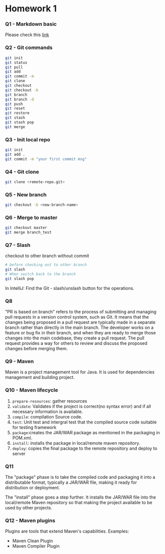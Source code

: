 # Homework 1

### Q1 - Markdown basic
Please check this [link](README.md)

### Q2 - Git commands
```bash
git init
git status
git pull
git add
git commit -m 
git clone
git checkout
git checkout -b
git branch
git branch -d
git push
git reset
git restore
git stash
git stash pop
git merge
```

### Q3 - Init local repo
```bash
git init
git add .
git commit -m "your first commit msg"
```

### Q4 - Git clone
```bash
git clone <remote-repo.git>
```

### Q5 - New branch
```bash
git checkout -b <new-branch-name>
```

### Q6 - Merge to master
```bash
git checkout master
git merge branch_test
```

### Q7 - Slash
checkout to other branch without commit
```bash
# before checking out to other branch
git slash
# When switch back to the branch
git slash pop
```

In IntelliJ:
Find the Git - slash/unslash button for the operations.

### Q8 
 "PR is based on branch" refers to the process of submitting and managing pull requests in a version control system, such as Git. It means that the changes being proposed in a pull request are typically made in a separate branch rather than directly in the main branch. The developer works on a feature or bug fix in their branch, and when they are ready to merge those changes into the main codebase, they create a pull request. The pull request provides a way for others to review and discuss the proposed changes before merging them.

 ### Q9 - Maven
 Maven is a project management tool for Java. It is used for dependencies management and building project.

 ### Q10 - Maven lifecycle
1. `prepare-resources`: gather resources
2. `validate`: Validates if the project is correct(no syntax error) and if all necessary information is available.
3. `compile`: compilation Source code.
4. `test`: Unit test and intergral test that the compiled source code suitable for testing framework
5. `package`:creates the JAR/WAR package as mentioned in the
packaging in POM.xml.
6. `install`: installs the package in local/remote maven
repository.
7. `deploy`: copies the final package to the remote repository and deploy to server

### Q11
The "package" phase is to take the compiled code and packaging it into a distributable format, typically a JAR/WAR file, making it ready for distribution or deployment.

The "install" phase goes a step further. It installs the JAR/WAR file into the local/remote Maven repository so that making the project available to be used by other projects.

### Q12 - Maven plugins
Plugins are tools that extend Maven's capabilities. 
Examples:
- Maven Clean Plugin
- Maven Compiler Plugin 
